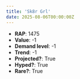 ```yaml
---
title: 'Sk8r Grl'
date: 2025-08-06T00:00:00Z
---
```

- **RAP**: 1475
- **Value**: -1
- **Demand level**: -1
- **Trend**: -1
- **Projected?**: True
- **Hyped?**: True
- **Rare?**: True
